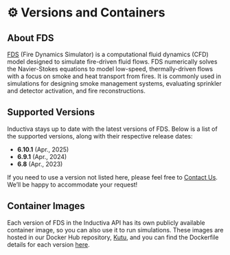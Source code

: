 # ⚙️ Versions and Containers

## About FDS
[FDS](https://pages.nist.gov/fds-smv/) (Fire Dynamics Simulator) is a computational fluid dynamics (CFD) model designed to simulate fire-driven fluid flows. FDS numerically solves the Navier-Stokes equations to model low-speed, thermally-driven flows with a focus on smoke and heat transport from fires. It is commonly used in simulations for designing smoke management systems, evaluating sprinkler and detector activation, and fire reconstructions.

## Supported Versions
Inductiva stays up to date with the latest versions of FDS. Below is a list of the supported versions, along with their respective release dates:

- **6.10.1** (Apr., 2025) 
- **6.9.1** (Apr., 2024)
- **6.8** (Apr., 2023) 

If you need to use a version not listed here, please feel free to [Contact Us](mailto:support@inductiva.ai).
We’ll be happy to accommodate your request!

## Container Images
Each version of FDS in the Inductiva API has its own publicly available container image, 
so you can also use it to run simulations. These images are hosted in our Docker Hub repository, 
[Kutu](https://hub.docker.com/r/inductiva/kutu/tags?name=fds), and you can find the 
Dockerfile details for each version [here](https://github.com/inductiva/kutu/tree/main/simulators/fds).